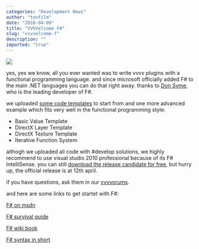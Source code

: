 ```yaml
---
categories: "Development News"
author: "tonfilm"
date: "2010-04-09"
title: "VVVVelcome F#"
slug: "vvvvelcome-f"
description: ""
imported: "true"
---
```



![](ifs2dhelpdirectxrenderer_2010.04.0919.01.09.jpg)

yes, yes we know, all you ever wanted was to write vvvv plugins with a functional programming language. and since microsoft officially added F# to the main .NET languages you can do that right away. thanks to [Don Syme](http://research.microsoft.com/en-us/people/dsyme/), who is the leading developer of F#.
<!--break-->
we uploaded [some code templates](http://vvvv.svn.sourceforge.net/viewvc/vvvv/plugins/f%23/) to start from and one more advanced example which fits very well in the functional programming style:

- Basic Value Template
- DirectX Layer Template
- DirectX Texture Template
- Iterative Function System

althogh we uploaded all code with #develop solutions, we highly recommend to use visual studio 2010 professional because of its F# IntelliSense. you can still [download the release candidate for free](http://www.microsoft.com/downloads/details.aspx?FamilyID=f9c0b89b-4964-4906-94c6-60ad8a429690&displaylang=en), but hurry up, the official release is at 12th april.

if you have questions, ask them in our [vvvvorums](http://vvvv.org/tiki-view_forum.php?forumId=22).

and here are some links to get startet with F#:

[F# on msdn](http://msdn.microsoft.com/en-us/fsharp/default.aspx)

[F# survival guide](http://ctocorner.com/fsharp/book/default.aspx)

[F# wiki book](http://en.wikibooks.org/wiki/F_Sharp_Programming)

[F# syntax in short](http://merd.sourceforge.net/pixel/language-study/syntax-across-languages-per-language/F%23.html)